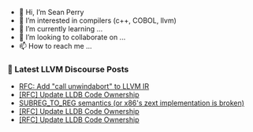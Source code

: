 - 👋 Hi, I’m Sean Perry
- 👀 I’m interested in compilers (c++, COBOL, llvm)
- 🌱 I’m currently learning ...
- 💞️ I’m looking to collaborate on ...
- 📫 How to reach me ...

<!---
s66perry/s66perry is a ✨ special ✨ repository because its `README.md` (this file) appears on your GitHub profile.
You can click the Preview link to take a look at your changes.
--->
### 📕 Latest LLVM Discourse Posts

<!-- DISCOURSE-LLVM:START -->
- [RFC: Add &quot;call unwindabort&quot; to LLVM IR](https://discourse.llvm.org/t/rfc-add-call-unwindabort-to-llvm-ir/62543#post_20)
- [[RFC] Update LLDB Code Ownership](https://discourse.llvm.org/t/rfc-update-lldb-code-ownership/72253#post_6)
- [SUBREG_TO_REG semantics &lpar;or x86&#39;s zext implementation is broken&rpar;](https://discourse.llvm.org/t/subreg-to-reg-semantics-or-x86s-zext-implementation-is-broken/72250#post_7)
- [[RFC] Update LLDB Code Ownership](https://discourse.llvm.org/t/rfc-update-lldb-code-ownership/72253#post_5)
- [[RFC] Update LLDB Code Ownership](https://discourse.llvm.org/t/rfc-update-lldb-code-ownership/72253#post_4)
<!-- DISCOURSE-LLVM:END -->
